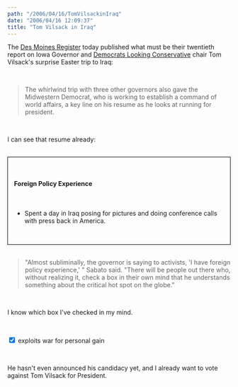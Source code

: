 ```yaml
---
path: "/2006/04/16/TomVilsackinIraq" 
date: "2006/04/16 12:09:37" 
title: "Tom Vilsack in Iraq" 
---
```

<p>The <a href="http://www.desmoinesregister.com/apps/pbcs.dll/article?AID=/20060416/NEWS09/604160357/1001/RSS01">Des Moines Register</a> today published what must be their twentieth report on Iowa Governor and <a href="http://www.dlc.org/">Democrats Looking Conservative</a> chair Tom Vilsack's surprise Easter trip to Iraq:</p><br><blockquote><p>The whirlwind trip with three other governors also gave the Midwestern Democrat, who is working to establish a command of world affairs, a key line on his resume as he looks at running for president.</p></blockquote><br><p>I can see that resume already:</p><br><div style="border: 1px #000 solid; padding: 1em;"><br><h4>Foreign Policy Experience</h4><br><ul><li>Spent a day in Iraq posing for pictures and doing conference calls with press back in America.</li></ul><br></div><br><blockquote><p>"Almost subliminally, the governor is saying to activists, 'I have foreign policy experience,' " Sabato said. "There will be people out there who, without realizing it, check a box in their own mind that he understands something about the critical hot spot on the globe."</p></blockquote><br><p>I know which box I've checked in my mind.</p><br><p><input type="checkbox" checked="checked" /> exploits war for personal gain</p><br><p>He hasn't even announced his candidacy yet, and I already want to vote against Tom Vilsack for President.</p>